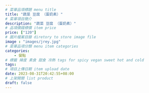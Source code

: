 ```yaml
---
# 菜單品項標題 menu title 
title: "蔬菜 豆腐 （蛋奶素）"
# 菜單項目簡介 
description: "蔬菜 豆腐 （蛋奶素）"
# 品項價錢標價 item price 
price: ["120"]
# 圖片檔案目錄 diretory to store image file
image : "images/jrey.jpg"
# 菜單品項分類 menu item categories 
categories: 
    - 餐點
# 標籤 辣度 素食 甜食 冷熱 tags for spicy vegan sweet hot and cold 
tags: 
# 項目上傳日期 item upload date 
date: 2023-08-31T20:42:55+08:00
# 上架開關 list product 
draft: false
---
```

